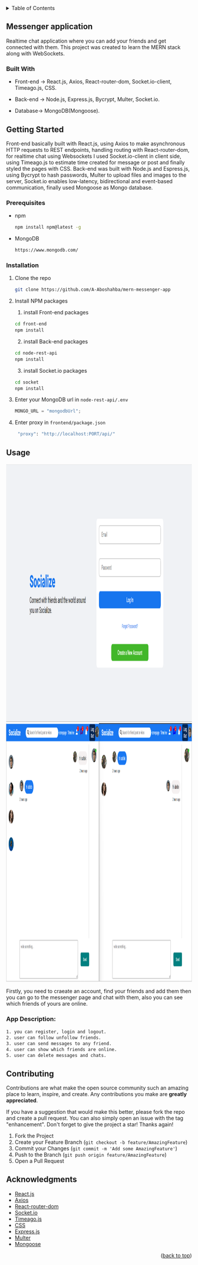 <!-- TABLE OF CONTENTS -->
<details>
  <summary>Table of Contents</summary>
  <ol>
    <li>
      <a href="#Messenger-application">About The Project</a>
      <ul>
        <li><a href="#built-with">Built With</a></li>
      </ul>
    </li>
    <li>
      <a href="#getting-started">Getting Started</a>
      <ul>
        <li><a href="#prerequisites">Prerequisites</a></li>
        <li><a href="#installation">Installation</a></li>
      </ul>
    </li>
    <li><a href="#usage">Usage</a></li>
    <li><a href="#contributing">Contributing</a></li>
    <li><a href="#App-Description">App Description</a></li>
    <li><a href="#acknowledgments">Acknowledgments</a></li>
  </ol>
</details>

<!-- ABOUT THE PROJECT -->

## Messenger application

Realtime chat application where you can add your friends and get connected with them. This project was created to learn the MERN stack along with WebSockets.

### Built With

- Front-end -> React.js, Axios, React-router-dom, Socket.io-client, Timeago.js, CSS.

- Back-end -> Node.js, Express.js, Bycrypt, Multer, Socket.io.

- Database-> MongoDB(Mongoose).

<!-- GETTING STARTED -->

## Getting Started

Front-end basically built with React.js, using Axios to make asynchronous HTTP requests to REST endpoints, handling routing with React-router-dom, for realtime chat using Websockets I used Socket.io-client in client side, using Timeago.js to estimate time created for message or post and finally styled the pages with CSS.
Back-end was built with Node.js and Espress.js, using Bycrypt to hash passwords, Multer to upload files and images to the server, Socket.io enables low-latency, bidirectional and event-based communication, finally used Mongoose as Mongo database.

### Prerequisites

- npm
  ```sh
  npm install npm@latest -g
  ```
- MongoDB
  ```sh
  https://www.mongodb.com/
  ```

### Installation

1. Clone the repo
   ```sh
   git clone https://github.com/A-Aboshahba/mern-messenger-app
   ```
2. Install NPM packages

   1. install Front-end packages

   ```bash
   cd front-end
   npm install
   ```

   2. install Back-end packages

   ```bash
   cd node-rest-api
   npm install
   ```

   3. install Socket.io packages

   ```bash
   cd socket
   npm install
   ```

3. Enter your MongoDB url in `node-rest-api/.env`
   ```js
   MONGO_URL = "mongodbUrl";
   ```
4. Enter proxy in `frontend/package.json`
   ```bash
    "proxy": "http://localhost:PORT/api/"
   ```

<!-- USAGE EXAMPLES -->

## Usage

<img src="node-rest-api/public/images/readme/1.png" alt="Logo" width="900" height="700">
<img src="node-rest-api/public/images/readme/2.png" alt="Logo" width="900" height="700">

Firstly, you need to craeate an account, find your friends and add them then you can go to the messenger page and chat with them, also you can see which friends of yours are online.

<!-- App Description -->

### App Description:

    1. you can register, login and logout.
    2. user can follow unfollow friends.
    3. user can send messages to any friend.
    4. user can show which friends are online.
    5. user can delete messages and chats.

<!-- CONTRIBUTING -->

## Contributing

Contributions are what make the open source community such an amazing place to learn, inspire, and create. Any contributions you make are **greatly appreciated**.

If you have a suggestion that would make this better, please fork the repo and create a pull request. You can also simply open an issue with the tag "enhancement".
Don't forget to give the project a star! Thanks again!

1. Fork the Project
2. Create your Feature Branch (`git checkout -b feature/AmazingFeature`)
3. Commit your Changes (`git commit -m 'Add some AmazingFeature'`)
4. Push to the Branch (`git push origin feature/AmazingFeature`)
5. Open a Pull Request

<!-- ACKNOWLEDGMENTS -->

## Acknowledgments

- [React.js](https://reactjs.org/docs/getting-started.html)
- [Axios](https://axios-http.com/docs/intro)
- [React-router-dom](https://reactrouter.com/en/main)
- [Socket.io](https://socket.io/docs/v4/)
- [Timeago.js](https://www.npmjs.com/package/timeago.js/v/4.0.0-beta.3)
- [CSS](https://www.w3schools.com/css/)
- [Express.js](https://expressjs.com/en/5x/api.html)
- [Multer](https://github.com/expressjs/multer)
- [Mongoose](https://mongoosejs.com/docs/)

<p align="right">(<a href="#readme-top">back to top</a>)</p>
